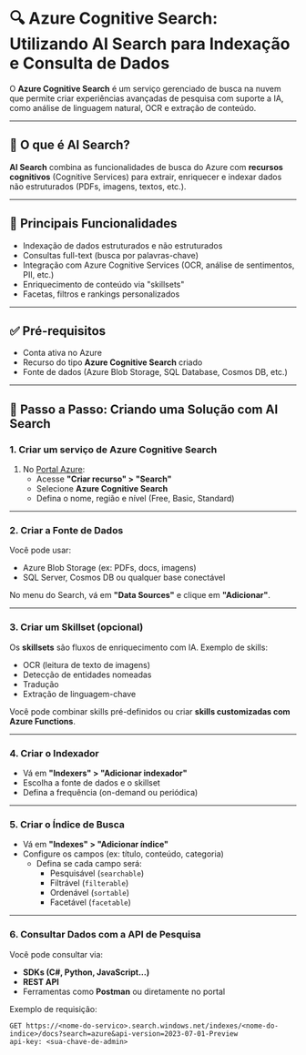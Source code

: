 # 🔍 Azure Cognitive Search: Utilizando AI Search para Indexação e Consulta de Dados

O **Azure Cognitive Search** é um serviço gerenciado de busca na nuvem que permite criar experiências avançadas de pesquisa com suporte a IA, como análise de linguagem natural, OCR e extração de conteúdo.

---

## 🧠 O que é AI Search?

**AI Search** combina as funcionalidades de busca do Azure com **recursos cognitivos** (Cognitive Services) para extrair, enriquecer e indexar dados não estruturados (PDFs, imagens, textos, etc.).

---

## 🎯 Principais Funcionalidades

- Indexação de dados estruturados e não estruturados
- Consultas full-text (busca por palavras-chave)
- Integração com Azure Cognitive Services (OCR, análise de sentimentos, PII, etc.)
- Enriquecimento de conteúdo via "skillsets"
- Facetas, filtros e rankings personalizados

---

## ✅ Pré-requisitos

- Conta ativa no Azure
- Recurso do tipo **Azure Cognitive Search** criado
- Fonte de dados (Azure Blob Storage, SQL Database, Cosmos DB, etc.)

---

## 🚀 Passo a Passo: Criando uma Solução com AI Search

### 1. Criar um serviço de Azure Cognitive Search

1. No [Portal Azure](https://portal.azure.com):
   - Acesse **"Criar recurso" > "Search"**
   - Selecione **Azure Cognitive Search**
   - Defina o nome, região e nível (Free, Basic, Standard)

---

### 2. Criar a Fonte de Dados

Você pode usar:
- Azure Blob Storage (ex: PDFs, docs, imagens)
- SQL Server, Cosmos DB ou qualquer base conectável

No menu do Search, vá em **"Data Sources"** e clique em **"Adicionar"**.

---

### 3. Criar um Skillset (opcional)

Os **skillsets** são fluxos de enriquecimento com IA. Exemplo de skills:
- OCR (leitura de texto de imagens)
- Detecção de entidades nomeadas
- Tradução
- Extração de linguagem-chave

Você pode combinar skills pré-definidos ou criar **skills customizadas com Azure Functions**.

---

### 4. Criar o Indexador

- Vá em **"Indexers" > "Adicionar indexador"**
- Escolha a fonte de dados e o skillset
- Defina a frequência (on-demand ou periódica)

---

### 5. Criar o Índice de Busca

- Vá em **"Indexes" > "Adicionar índice"**
- Configure os campos (ex: título, conteúdo, categoria)
  - Defina se cada campo será:
    - Pesquisável (`searchable`)
    - Filtrável (`filterable`)
    - Ordenável (`sortable`)
    - Facetável (`facetable`)

---

### 6. Consultar Dados com a API de Pesquisa

Você pode consultar via:
- **SDKs (C#, Python, JavaScript...)**
- **REST API**
- Ferramentas como **Postman** ou diretamente no portal

Exemplo de requisição:

```http
GET https://<nome-do-servico>.search.windows.net/indexes/<nome-do-indice>/docs?search=azure&api-version=2023-07-01-Preview
api-key: <sua-chave-de-admin>
